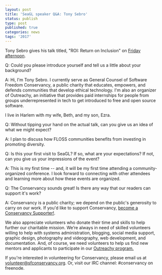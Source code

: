 ```yaml
---
layout: post
title: 'SeaGL speaker Q&A: Tony Sebro'
status: publish
type: post
published: true
categories: news
tags: '2017'
---
```



Tony Sebro gives his talk titled, "ROI: Return on Inclusion" on [Friday afternoon](https://osem.seagl.org/conferences/seagl2017/program/proposals/372).

Q: Could you please introduce yourself and tell us a little about your background?
 
A: Hi, I'm Tony Sebro.  I currently serve as General Counsel of Software Freedom Conservancy, a public charity that educates, empowers, and defends communities that develop ethical technology.  I'm also an organizer of Outreachy, an initiative that provides paid internships for people from groups underrepresented in tech to get introduced to free
and open source software.

I live in Harlem with my wife, Beth, and my son, Ezra.

Q: Without tipping your hand on the actual talk, can you give us an idea of what we might expect?

A: I plan to discuss how FLOSS communities benefits from investing in promoting diversity.

Q: Is this your first visit to SeaGL? If so, what are your expectations? If not, can you give us your impressions of the event?
 
A: This is my first time -- and, it will be my first time attending a community-organized conference.  I look forward to connecting with other attendees and learning more about how these events are organized.

Q: The Conservancy sounds great! Is there any way that our readers can support it's work?

A: Conservancy is a public charity; we depend on the public's generosity to carry on our work. If you'd like to support Conservancy, [become a Conservancy Supporter!](https://sfconservancy.org/supporter).

We also appreciate volunteers who donate their time and skills to help further our charitable mission. We’re always in need of skilled volunteers willing to help with systems administration, blogging, social media support, graphic design, photography and videography, web development, and documentation.  And, of course, we need volunteers to help us find new mentors and applicants to participate in our [Outreachy program.](https://www.outreachy.org/)

If you're interested in volunteering for Conservancy, please email us at volunteer@sfconservancy.org. Or, visit our IRC channel:  #conservancy on freenode.



